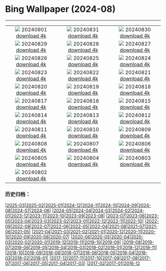 # Bing Wallpaper (2024-08)
**************
| | | |
| :----: | :----: | :----: |
| ![](https://www.bing.com/th?id=OHR.ThamesLondon_JA-JP6657553394_1920x1080.jpg) 20240901 [download 4k](https://www.bing.com/th?id=OHR.ThamesLondon_JA-JP6657553394_UHD.jpg) | ![](https://www.bing.com/th?id=OHR.DjanetAlgeria_JA-JP6784692273_1920x1080.jpg) 20240831 [download 4k](https://www.bing.com/th?id=OHR.DjanetAlgeria_JA-JP6784692273_UHD.jpg) | ![](https://www.bing.com/th?id=OHR.WhaleSharkDay_JA-JP6933929150_1920x1080.jpg) 20240830 [download 4k](https://www.bing.com/th?id=OHR.WhaleSharkDay_JA-JP6933929150_UHD.jpg) |
| ![](https://www.bing.com/th?id=OHR.CastellfollitSpain_JA-JP7179605635_1920x1080.jpg) 20240829 [download 4k](https://www.bing.com/th?id=OHR.CastellfollitSpain_JA-JP7179605635_UHD.jpg) | ![](https://www.bing.com/th?id=OHR.ParalympicsParis_JA-JP5348404269_1920x1080.jpg) 20240828 [download 4k](https://www.bing.com/th?id=OHR.ParalympicsParis_JA-JP5348404269_UHD.jpg) | ![](https://www.bing.com/th?id=OHR.PrasatPhanom_JA-JP7500129821_1920x1080.jpg) 20240827 [download 4k](https://www.bing.com/th?id=OHR.PrasatPhanom_JA-JP7500129821_UHD.jpg) |
| ![](https://www.bing.com/th?id=OHR.PalmyraAtoll_JA-JP7657576901_1920x1080.jpg) 20240826 [download 4k](https://www.bing.com/th?id=OHR.PalmyraAtoll_JA-JP7657576901_UHD.jpg) | ![](https://www.bing.com/th?id=OHR.SwiftcurrentLake_JA-JP7854639610_1920x1080.jpg) 20240825 [download 4k](https://www.bing.com/th?id=OHR.SwiftcurrentLake_JA-JP7854639610_UHD.jpg) | ![](https://www.bing.com/th?id=OHR.JizoFestival2024_JA-JP8040094666_1920x1080.jpg) 20240824 [download 4k](https://www.bing.com/th?id=OHR.JizoFestival2024_JA-JP8040094666_UHD.jpg) |
| ![](https://www.bing.com/th?id=OHR.Fireworks2024_JA-JP2308803408_1920x1080.jpg) 20240823 [download 4k](https://www.bing.com/th?id=OHR.Fireworks2024_JA-JP2308803408_UHD.jpg) | ![](https://www.bing.com/th?id=OHR.OceanCityMD_JA-JP5837703169_1920x1080.jpg) 20240822 [download 4k](https://www.bing.com/th?id=OHR.OceanCityMD_JA-JP5837703169_UHD.jpg) | ![](https://www.bing.com/th?id=OHR.NazcaBooby_JA-JP5706861733_1920x1080.jpg) 20240821 [download 4k](https://www.bing.com/th?id=OHR.NazcaBooby_JA-JP5706861733_UHD.jpg) |
| ![](https://www.bing.com/th?id=OHR.TetonSunrise_JA-JP5515131695_1920x1080.jpg) 20240820 [download 4k](https://www.bing.com/th?id=OHR.TetonSunrise_JA-JP5515131695_UHD.jpg) | ![](https://www.bing.com/th?id=OHR.JapanRollerCoaster_JA-JP5324856123_1920x1080.jpg) 20240819 [download 4k](https://www.bing.com/th?id=OHR.JapanRollerCoaster_JA-JP5324856123_UHD.jpg) | ![](https://www.bing.com/th?id=OHR.HuntingtonBeach_JA-JP5169837017_1920x1080.jpg) 20240818 [download 4k](https://www.bing.com/th?id=OHR.HuntingtonBeach_JA-JP5169837017_UHD.jpg) |
| ![](https://www.bing.com/th?id=OHR.AlfanzinaLighthouse_JA-JP5005128092_1920x1080.jpg) 20240817 [download 4k](https://www.bing.com/th?id=OHR.AlfanzinaLighthouse_JA-JP5005128092_UHD.jpg) | ![](https://www.bing.com/th?id=OHR.Gozan2024_JA-JP4841375373_1920x1080.jpg) 20240816 [download 4k](https://www.bing.com/th?id=OHR.Gozan2024_JA-JP4841375373_UHD.jpg) | ![](https://www.bing.com/th?id=OHR.HangCave_JA-JP0202736881_1920x1080.jpg) 20240815 [download 4k](https://www.bing.com/th?id=OHR.HangCave_JA-JP0202736881_UHD.jpg) |
| ![](https://www.bing.com/th?id=OHR.JoshuaTreeNP_JA-JP9735541892_1920x1080.jpg) 20240814 [download 4k](https://www.bing.com/th?id=OHR.JoshuaTreeNP_JA-JP9735541892_UHD.jpg) | ![](https://www.bing.com/th?id=OHR.DugiOtokCroatia_JA-JP9531782423_1920x1080.jpg) 20240813 [download 4k](https://www.bing.com/th?id=OHR.DugiOtokCroatia_JA-JP9531782423_UHD.jpg) | ![](https://www.bing.com/th?id=OHR.ElephantsAmboseli_JA-JP9387144040_1920x1080.jpg) 20240812 [download 4k](https://www.bing.com/th?id=OHR.ElephantsAmboseli_JA-JP9387144040_UHD.jpg) |
| ![](https://www.bing.com/th?id=OHR.MountainDay2024_JA-JP9130465329_1920x1080.jpg) 20240811 [download 4k](https://www.bing.com/th?id=OHR.MountainDay2024_JA-JP9130465329_UHD.jpg) | ![](https://www.bing.com/th?id=OHR.TofinoVancouver_JA-JP8938759537_1920x1080.jpg) 20240810 [download 4k](https://www.bing.com/th?id=OHR.TofinoVancouver_JA-JP8938759537_UHD.jpg) | ![](https://www.bing.com/th?id=OHR.IncaRuinPeru_JA-JP8602736251_1920x1080.jpg) 20240809 [download 4k](https://www.bing.com/th?id=OHR.IncaRuinPeru_JA-JP8602736251_UHD.jpg) |
| ![](https://www.bing.com/th?id=OHR.SpottedOwlet_JA-JP9234740493_1920x1080.jpg) 20240808 [download 4k](https://www.bing.com/th?id=OHR.SpottedOwlet_JA-JP9234740493_UHD.jpg) | ![](https://www.bing.com/th?id=OHR.MichiganLighthouse_JA-JP9089561371_1920x1080.jpg) 20240807 [download 4k](https://www.bing.com/th?id=OHR.MichiganLighthouse_JA-JP9089561371_UHD.jpg) | ![](https://www.bing.com/th?id=OHR.SendaiTanabata2024_JA-JP8906260169_1920x1080.jpg) 20240806 [download 4k](https://www.bing.com/th?id=OHR.SendaiTanabata2024_JA-JP8906260169_UHD.jpg) |
| ![](https://www.bing.com/th?id=OHR.HertfordshireLavender_JA-JP8708116437_1920x1080.jpg) 20240805 [download 4k](https://www.bing.com/th?id=OHR.HertfordshireLavender_JA-JP8708116437_UHD.jpg) | ![](https://www.bing.com/th?id=OHR.WulongKarst_JA-JP8479493036_1920x1080.jpg) 20240804 [download 4k](https://www.bing.com/th?id=OHR.WulongKarst_JA-JP8479493036_UHD.jpg) | ![](https://www.bing.com/th?id=OHR.KaptaiLake_JA-JP8287101456_1920x1080.jpg) 20240803 [download 4k](https://www.bing.com/th?id=OHR.KaptaiLake_JA-JP8287101456_UHD.jpg) |
| ![](https://www.bing.com/th?id=OHR.TrunkBay_JA-JP8109492475_1920x1080.jpg) 20240802 [download 4k](https://www.bing.com/th?id=OHR.TrunkBay_JA-JP8109492475_UHD.jpg) |  |  |

### 历史归档：

|[2025-03](bing/2025-03/2025-03.md)|[2025-02](bing/2025-02/2025-02.md)|[2025-01](bing/2025-01/2025-01.md)|[2024-12](bing/2024-12/2024-12.md)|[2024-11](bing/2024-11/2024-11.md)|[2024-10](bing/2024-10/2024-10.md)|[2024-09](bing/2024-09/2024-09.md)|[2024-08](bing/2024-08/2024-08.md)|[2024-07](bing/2024-07/2024-07.md)|[2024-06](bing/2024-06/2024-06.md)|
|[2024-05](bing/2024-05/2024-05.md)|[2024-04](bing/2024-04/2024-04.md)|[2024-03](bing/2024-03/2024-03.md)|[2024-02](bing/2024-02/2024-02.md)|[2024-01](bing/2024-01/2024-01.md)|[2023-12](bing/2023-12/2023-12.md)|[2023-11](bing/2023-11/2023-11.md)|[2023-10](bing/2023-10/2023-10.md)|[2023-09](bing/2023-09/2023-09.md)|[2023-08](bing/2023-08/2023-08.md)|
|[2023-07](bing/2023-07/2023-07.md)|[2023-06](bing/2023-06/2023-06.md)|[2023-05](bing/2023-05/2023-05.md)|[2023-04](bing/2023-04/2023-04.md)|[2023-03](bing/2023-03/2023-03.md)|[2023-02](bing/2023-02/2023-02.md)|[2023-01](bing/2023-01/2023-01.md)|[2022-12](bing/2022-12/2022-12.md)|[2022-11](bing/2022-11/2022-11.md)|[2022-10](bing/2022-10/2022-10.md)|
|[2022-09](bing/2022-09/2022-09.md)|[2022-08](bing/2022-08/2022-08.md)|[2022-07](bing/2022-07/2022-07.md)|[2022-06](bing/2022-06/2022-06.md)|[2022-05](bing/2022-05/2022-05.md)|[2022-04](bing/2022-04/2022-04.md)|[2021-08](bing/2021-08/2021-08.md)|[2021-07](bing/2021-07/2021-07.md)|[2021-06](bing/2021-06/2021-06.md)|[2021-05](bing/2021-05/2021-05.md)|
|[2021-04](bing/2021-04/2021-04.md)|[2021-03](bing/2021-03/2021-03.md)|[2021-02](bing/2021-02/2021-02.md)|[2021-01](bing/2021-01/2021-01.md)|[2020-12](bing/2020-12/2020-12.md)|[2020-11](bing/2020-11/2020-11.md)|[2020-10](bing/2020-10/2020-10.md)|[2020-09](bing/2020-09/2020-09.md)|[2020-08](bing/2020-08/2020-08.md)|[2020-07](bing/2020-07/2020-07.md)|
|[2020-06](bing/2020-06/2020-06.md)|[2020-05](bing/2020-05/2020-05.md)|[2020-04](bing/2020-04/2020-04.md)|[2020-03](bing/2020-03/2020-03.md)|[2020-02](bing/2020-02/2020-02.md)|[2020-01](bing/2020-01/2020-01.md)|[2019-12](bing/2019-12/2019-12.md)|[2019-11](bing/2019-11/2019-11.md)|[2019-10](bing/2019-10/2019-10.md)|[2019-09](bing/2019-09/2019-09.md)|
|[2019-08](bing/2019-08/2019-08.md)|[2019-07](bing/2019-07/2019-07.md)|[2019-06](bing/2019-06/2019-06.md)|[2019-05](bing/2019-05/2019-05.md)|[2019-04](bing/2019-04/2019-04.md)|[2019-03](bing/2019-03/2019-03.md)|[2019-02](bing/2019-02/2019-02.md)|[2019-01](bing/2019-01/2019-01.md)|[2018-12](bing/2018-12/2018-12.md)|[2018-11](bing/2018-11/2018-11.md)|
|[2018-10](bing/2018-10/2018-10.md)|[2018-09](bing/2018-09/2018-09.md)|[2018-08](bing/2018-08/2018-08.md)|[2018-07](bing/2018-07/2018-07.md)|[2018-06](bing/2018-06/2018-06.md)|[2018-05](bing/2018-05/2018-05.md)|[2018-04](bing/2018-04/2018-04.md)|[2018-03](bing/2018-03/2018-03.md)|[2018-02](bing/2018-02/2018-02.md)|[2018-01](bing/2018-01/2018-01.md)|
|[2017-12](bing/2017-12/2017-12.md)|[2017-11](bing/2017-11/2017-11.md)|[2017-10](bing/2017-10/2017-10.md)|[2017-09](bing/2017-09/2017-09.md)|[2017-08](bing/2017-08/2017-08.md)|[2017-07](bing/2017-07/2017-07.md)|[2017-06](bing/2017-06/2017-06.md)|[2017-05](bing/2017-05/2017-05.md)|[2017-04](bing/2017-04/2017-04.md)|[2017-03](bing/2017-03/2017-03.md)|
|[2017-02](bing/2017-02/2017-02.md)|[2017-01](bing/2017-01/2017-01.md)|[2016-12](bing/2016-12/2016-12.md)